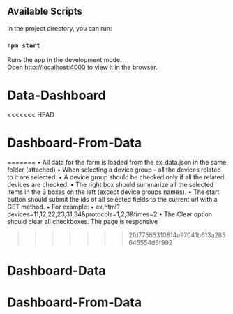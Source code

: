 ## Available Scripts

In the project directory, you can run:

### `npm start`

Runs the app in the development mode.<br>
Open [http://localhost:4000](http://localhost:4000) to view it in the browser.

# Data-Dashboard

<<<<<<< HEAD
# Dashboard-From-Data
=======
•	All data for the form is loaded from the ex_data.json in the same folder (attached)
•	When selecting a device group  - all the devices related to it are selected.
•	A device group should be checked only if all the related devices are checked.
•	The right box should summarize all the selected items in the 3 boxes on the left (except device groups names).
•	The start button should submit the ids of all selected fields to the current url with a GET method.
•	For example: 
•	ex.html?devices=11,12,22,23,31,34&protocols=1,2,3&times=2
•	The Clear option should clear all checkboxes.
The page is responsive 
>>>>>>> 2fd77565310814a97041b613a285645554d6f992
# Dashboard-Data
# Dashboard-From-Data

